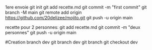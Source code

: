1ere envoie 
git init 
git add recette.md 
git commit -m "first commit"
git branch -M main
git remote add origin https://github.com/20delizee/mojito.git
git push -u origin main

recette pour 2 personnes: 
git add recette.md 
git commit -m "deux personnes"
git push -u origin main

#Creation branch dev
git branch dev
git branch
git checkout dev